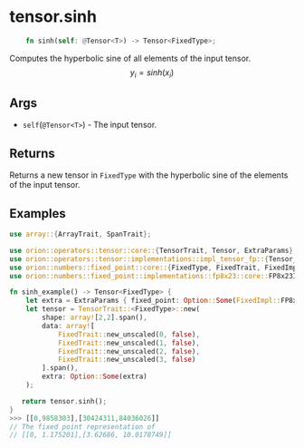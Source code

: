 # tensor.sinh

```rust 
    fn sinh(self: @Tensor<T>) -> Tensor<FixedType>;
```

Computes the hyperbolic sine of all elements of the input tensor.
$$
y_i=sinh({x_i})
$$

## Args

* `self`(`@Tensor<T>`) - The input tensor.

## Returns

Returns a new tensor in `FixedType` with the hyperbolic sine of the elements of the input tensor.

## Examples

```rust
use array::{ArrayTrait, SpanTrait};

use orion::operators::tensor::core::{TensorTrait, Tensor, ExtraParams};
use orion::operators::tensor::implementations::impl_tensor_fp::{Tensor_fp};
use orion::numbers::fixed_point::core::{FixedType, FixedTrait, FixedImpl};
use orion::numbers::fixed_point::implementations::fp8x23::core::FP8x23Impl;

fn sinh_example() -> Tensor<FixedType> {
    let extra = ExtraParams { fixed_point: Option::Some(FixedImpl::FP8x23) };
    let tensor = TensorTrait::<FixedType>::new(
        shape: array![2,2].span(),
        data: array![
            FixedTrait::new_unscaled(0, false),
            FixedTrait::new_unscaled(1, false),
            FixedTrait::new_unscaled(2, false),
            FixedTrait::new_unscaled(3, false)
        ].span(),
        extra: Option::Some(extra)
    );

   return tensor.sinh();
}
>>> [[0,9858303],[30424311,84036026]]
// The fixed point representation of
// [[0, 1.175201],[3.62686, 10.0178749]]
```
